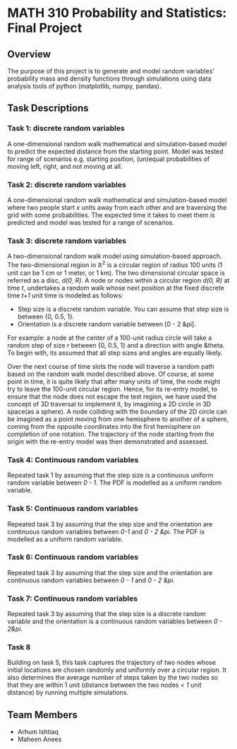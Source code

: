 # MATH 310 Probability and Statistics: Final Project

## Overview
The purpose of this project is to generate and model random variables' probability mass and density functions through simulations using data analysis tools of python (matplotlib, numpy, pandas).

## Task Descriptions
### Task 1: discrete random variables
A one-dimensional random walk mathematical and simulation-based model to predict the expected distance from the starting point. Model was tested for range of scenarios e.g. starting position, (un)equal probabilities of moving left, right, and not moving at all. 

### Task 2: discrete random variables
A one-dimensional random walk mathematical and simulation-based model where two people start $x$ units away from each other and are traversing the grid with some probabilities. The expected time it takes to meet them is predicted and model was tested for a range of scenarios.

### Task 3: discrete random variables
A two-dimensional random walk model using simulation-based approach. The two-dimensional region in $\mathbb R^2$ is a circular region of radius 100 units (1 unit can be 1 cm or 1 meter, or 1 km). The two dimensional circular space is referred as a disc, _d(0, R)_. A node or nodes within a circular region _d(0, R)_ at time _t_, undertakes a random walk whose next position at the fixed discrete time _t+1_ unit time is modeled as follows:
- Step size is a discrete random variable. You can assume that step size is between {0, 0.5, 1}.
- Orientation is a discrete random variable between \[0 - 2 &pi\].

For example: a node at the center of a 100-unit radius circle will take a random step of size _r_ between {0, 0.5, 1} and a direction with angle &theta. To begin with, its assumed that all step sizes and angles are equally likely. 

Over the next course of time slots the node will traverse a random path based on the random walk model described above. Of course, at some point in time, it is quite likely that after many units of time, the node might try to leave the 100-unit circular region. Hence, for its re-entry model, to ensure that the node does not escape the test region, we have used the concept of 3D traversal to implement it, by imagining a 2D circle in 3D space(as a sphere). A node colliding with the boundary of the 2D circle can be imagined as a point moving from one hemisphere to another of a sphere, coming from the opposite coordinates into the first hemisphere on completion of one rotation. The trajectory of the node starting from the origin with the re-entry model was then demonstrated and assessed.  

### Task 4: Continuous random variables
Repeated task 1 by assuming that the step size is a continuous uniform random variable between _0 - 1_. The PDF is modelled as a uniform random variable.

### Task 5: Continuous random variables
Repeated task 3 by assuming that the step size and the orientation are continuous random variables between _0-1_ and _0 - 2 &pi_. The PDF is modelled as a uniform random variable.

### Task 6: Continuous random variables
Repeated task 3 by assuming that the step size and the orientation are continuous random variables between _0 - 1_ and _0 - 2 &pi_.

### Task 7: Continuous random variables
Repeated task 3 by assuming that the step size is a discrete random variable and the orientation is a continuous random variables between _0 - 2&pi_. 

### Task 8
Building on task 5, this task captures the trajectory of two nodes whose initial locations are chosen randomly and uniformly over a circular region. It also determines the average number of steps taken by the two nodes so that they are within 1 unit (distance between the two nodes _< 1_ unit distance) by running multiple simulations.

## Team Members
- Arhum Ishtiaq
- Maheen Anees
